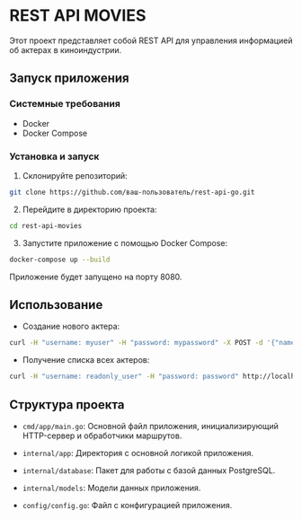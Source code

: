# REST API MOVIES

Этот проект представляет собой REST API для управления информацией об актерах в киноиндустрии.

## Запуск приложения

### Системные требования

- Docker
- Docker Compose

### Установка и запуск

1. Склонируйте репозиторий:

```bash
git clone https://github.com/ваш-пользователь/rest-api-go.git
```

2. Перейдите в директорию проекта:
```bash
cd rest-api-movies
```

3. Запустите приложение с помощью Docker Compose:
```bash
docker-compose up --build
```

Приложение будет запущено на порту 8080.

## Использование
- Создание нового актера:
```bash
curl -H "username: myuser" -H "password: mypassword" -X POST -d '{"name": "Brad Pitt", "gender": "Male", "birth_date": "1963-12-18"}' -H "Content-Type: application/json" http://localhost:8080/actors
```

- Получение списка всех актеров:
```bash
curl -H "username: readonly_user" -H "password: password" http://localhost:8080/actors-list
```

## Структура проекта
- `cmd/app/main.go`: Основной файл приложения, инициализирующий HTTP-сервер и обработчики маршрутов.

- `internal/app`: Директория с основной логикой приложения.

- `internal/database`: Пакет для работы с базой данных PostgreSQL.

- `internal/models`: Модели данных приложения.

- `config/config.go`: Файл с конфигурацией приложения.